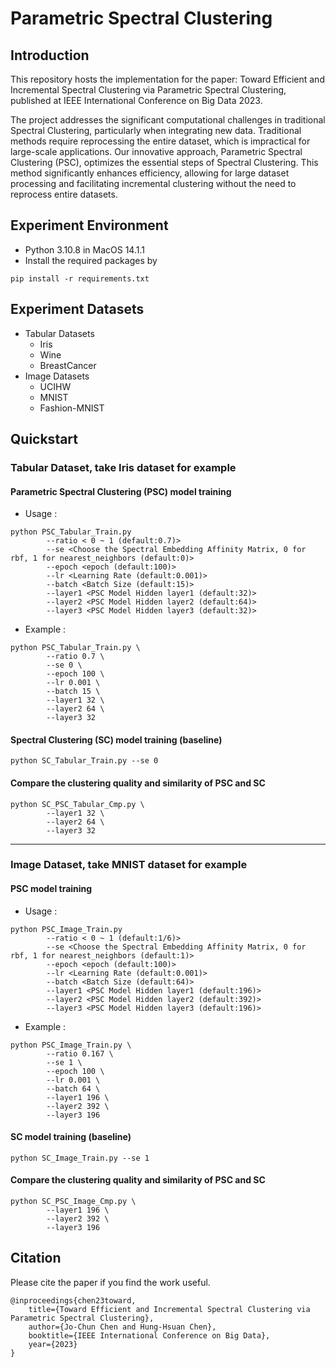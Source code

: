 # Parametric Spectral Clustering

## Introduction
This repository hosts the implementation for the paper: Toward Efficient and Incremental Spectral Clustering via Parametric Spectral Clustering, published at IEEE International Conference on Big Data 2023.

The project addresses the significant computational challenges in traditional Spectral Clustering, particularly when integrating new data. Traditional methods require reprocessing the entire dataset, which is impractical for large-scale applications. Our innovative approach, Parametric Spectral Clustering (PSC), optimizes the essential steps of Spectral Clustering. This method significantly enhances efficiency, allowing for large dataset processing and facilitating incremental clustering without the need to reprocess entire datasets.

## Experiment Environment

- Python 3.10.8 in MacOS 14.1.1
- Install the required packages by
```
pip install -r requirements.txt
```

## Experiment Datasets
- Tabular Datasets
    - Iris
    - Wine
    - BreastCancer
- Image Datasets
    - UCIHW
    - MNIST
    - Fashion-MNIST

## Quickstart

### Tabular Dataset, take Iris dataset for example

#### Parametric Spectral Clustering (PSC) model training
- Usage :
```
python PSC_Tabular_Train.py
        --ratio < 0 ~ 1 (default:0.7)>
        --se <Choose the Spectral Embedding Affinity Matrix, 0 for rbf, 1 for nearest_neighbors (default:0)>
        --epoch <epoch (default:100)>
        --lr <Learning Rate (default:0.001)>
        --batch <Batch Size (default:15)>
        --layer1 <PSC Model Hidden layer1 (default:32)>
        --layer2 <PSC Model Hidden layer2 (default:64)>
        --layer3 <PSC Model Hidden layer3 (default:32)>
```
- Example :
```
python PSC_Tabular_Train.py \
        --ratio 0.7 \
        --se 0 \
        --epoch 100 \
        --lr 0.001 \
        --batch 15 \
        --layer1 32 \
        --layer2 64 \
        --layer3 32
``` 

#### Spectral Clustering (SC) model training (baseline)
```
python SC_Tabular_Train.py --se 0
```

#### Compare the clustering quality and similarity of PSC and SC
```
python SC_PSC_Tabular_Cmp.py \
        --layer1 32 \
        --layer2 64 \
        --layer3 32
```

---

### Image Dataset, take MNIST dataset for example

#### PSC model training

- Usage :
```
python PSC_Image_Train.py
        --ratio < 0 ~ 1 (default:1/6)>
        --se <Choose the Spectral Embedding Affinity Matrix, 0 for rbf, 1 for nearest_neighbors (default:1)>
        --epoch <epoch (default:100)>
        --lr <Learning Rate (default:0.001)>
        --batch <Batch Size (default:64)>
        --layer1 <PSC Model Hidden layer1 (default:196)>
        --layer2 <PSC Model Hidden layer2 (default:392)>
        --layer3 <PSC Model Hidden layer3 (default:196)>
```
- Example :
```
python PSC_Image_Train.py \
        --ratio 0.167 \
        --se 1 \
        --epoch 100 \
        --lr 0.001 \
        --batch 64 \
        --layer1 196 \
        --layer2 392 \
        --layer3 196
``` 

#### SC model training (baseline)
```
python SC_Image_Train.py --se 1
```

#### Compare the clustering quality and similarity of PSC and SC
```
python SC_PSC_Image_Cmp.py \
        --layer1 196 \
        --layer2 392 \
        --layer3 196
```

## Citation
Please cite the paper if you find the work useful.

    @inproceedings{chen23toward,
        title={Toward Efficient and Incremental Spectral Clustering via Parametric Spectral Clustering},
        author={Jo-Chun Chen and Hung-Hsuan Chen},
        booktitle={IEEE International Conference on Big Data},
        year={2023}
    }
